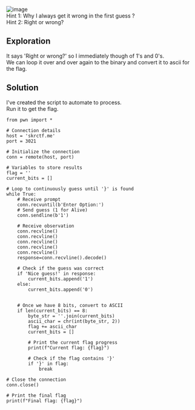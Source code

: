 ![image](https://github.com/user-attachments/assets/5d83c4f7-b0e4-4801-97e8-b51e5f567ba8)
<br>Hint 1: Why I always get it wrong in the first guess ? <br />
Hint 2: Right or wrong? <br />

## Exploration
It says 'Right or wrong?' so I immediately though of 1's and 0's. <br />
We can loop it over and over again to the binary and convert it to ascii for the flag. <br />

## Solution
I've created the script to automate to process.<br />
Run it to get the flag. <br />


```
from pwn import *

# Connection details
host = 'skrctf.me'
port = 3021

# Initialize the connection
conn = remote(host, port)

# Variables to store results
flag = ''
current_bits = []

# Loop to continuously guess until '}' is found
while True:
    # Receive prompt
    conn.recvuntil(b'Enter Option:')
    # Send guess (1 for Alive)
    conn.sendline(b'1')
    
    # Receive observation
    conn.recvline()
    conn.recvline()
    conn.recvline()
    conn.recvline()
    conn.recvline()
    response=conn.recvline().decode()
    
    # Check if the guess was correct
    if 'Nice guess!' in response:
        current_bits.append('1')
    else:
        current_bits.append('0')

    
    # Once we have 8 bits, convert to ASCII
    if len(current_bits) == 8:
        byte_str = ''.join(current_bits)
        ascii_char = chr(int(byte_str, 2))
        flag += ascii_char
        current_bits = []
        
        # Print the current flag progress
        print(f"Current flag: {flag}")
        
        # Check if the flag contains '}'
        if '}' in flag:
            break

# Close the connection
conn.close()

# Print the final flag
print(f"Final flag: {flag}")
```

